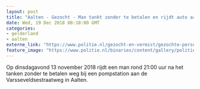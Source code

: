 ```yaml
---
layout: post
title: "Aalten - Gezocht - Man tankt zonder te betalen en rijdt auto aan"
date: Wed, 19 Dec 2018 08:10:00 GMT
categories: 
- gelderland 
- aalten 
externe_link: "https://www.politie.nl/gezocht-en-vermist/gezochte-personen/2018/december/02-oon/gld/man-tankt-zonder-te-betalen-en-rijdt-auto-aan.html"
feature_image: "https://www.politie.nl/binaries/content/gallery/politie/gezocht/verdachten/2018/december/02-on/2018513746-1.jpg"
---
```


Op dinsdagavond 13 november 2018 rijdt een man rond 21:00 uur na het tanken zonder te betalen weg bij een pompstation aan de Varsseveldsestraatweg in Aalten.
